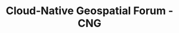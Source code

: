 ---
title: "Cloud-Native Geospatial Forum - CNG"
images: ["/home_og.jpg"]
hero:
  headline: "Our community is *amazing*."
  text: "The geospatial data community runs the world. We're talking about the people creating planetary-scale datasets, putting satellite imagery on your phone, and figuring out how to map millions of data points right in your browser. Our mission is to support this group of generous and brilliant innovators, creating space for them to connect, collaborate, and deepen our understanding of the world through the power of geospatial data."
  cta_text: "Join us"
  cta_url: "/join"
blog:
  title: "Latest from our blog"
  button:
    enable: true
    label: "More from our blog"
    link: "/blog"
---